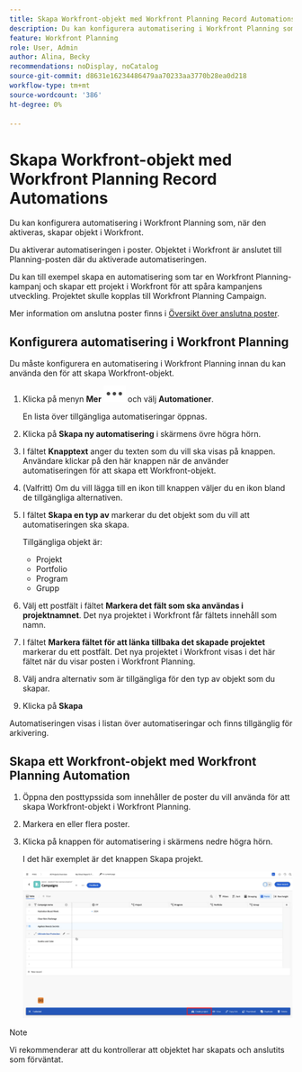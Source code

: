 ```yaml
---
title: Skapa Workfront-objekt med Workfront Planning Record Automations
description: Du kan konfigurera automatisering i Workfront Planning som, när den aktiveras, skapar objekt i Workfront.
feature: Workfront Planning
role: User, Admin
author: Alina, Becky
recommendations: noDisplay, noCatalog
source-git-commit: d8631e16234486479aa70233aa3770b28ea0d218
workflow-type: tm+mt
source-wordcount: '386'
ht-degree: 0%

---
```



# Skapa Workfront-objekt med Workfront Planning Record Automations

Du kan konfigurera automatisering i Workfront Planning som, när den aktiveras, skapar objekt i Workfront.

Du aktiverar automatiseringen i poster. Objektet i Workfront är anslutet till Planning-posten där du aktiverade automatiseringen.

Du kan till exempel skapa en automatisering som tar en Workfront Planning-kampanj och skapar ett projekt i Workfront för att spåra kampanjens utveckling. Projektet skulle kopplas till Workfront Planning Campaign.

Mer information om anslutna poster finns i [Översikt över anslutna poster](/help/quicksilver/planning/records/connected-records-overview.md).


## Konfigurera automatisering i Workfront Planning

Du måste konfigurera en automatisering i Workfront Planning innan du kan använda den för att skapa Workfront-objekt.

1. Klicka på menyn **Mer** ![](assets/more-menu.png) och välj **Automationer**.

   En lista över tillgängliga automatiseringar öppnas.

1. Klicka på **Skapa ny automatisering** i skärmens övre högra hörn.
1. I fältet **Knapptext** anger du texten som du vill ska visas på knappen. Användare klickar på den här knappen när de använder automatiseringen för att skapa ett Workfront-objekt.
1. (Valfritt) Om du vill lägga till en ikon till knappen väljer du en ikon bland de tillgängliga alternativen.
1. I fältet **Skapa en typ av** markerar du det objekt som du vill att automatiseringen ska skapa.

   Tillgängliga objekt är:

   * Projekt
   * Portfolio
   * Program
   * Grupp

1. Välj ett postfält i fältet **Markera det fält som ska användas i projektnamnet**. Det nya projektet i Workfront får fältets innehåll som namn.
1. I fältet **Markera fältet för att länka tillbaka det skapade projektet** markerar du ett postfält. Det nya projektet i Workfront visas i det här fältet när du visar posten i Workfront Planning.
1. Välj andra alternativ som är tillgängliga för den typ av objekt som du skapar.
1. Klicka på **Skapa**

Automatiseringen visas i listan över automatiseringar och finns tillgänglig för arkivering.

## Skapa ett Workfront-objekt med Workfront Planning Automation

1. Öppna den posttypssida som innehåller de poster du vill använda för att skapa Workfront-objekt i Workfront Planning.
1. Markera en eller flera poster.
1. Klicka på knappen för automatisering i skärmens nedre högra hörn.

   I det här exemplet är det knappen Skapa projekt.

   ![Automatiseringsknappen](assets/automation-custom-button.png)

>[!NOTE]
>
>Vi rekommenderar att du kontrollerar att objektet har skapats och anslutits som förväntat.

